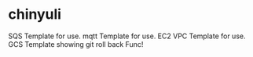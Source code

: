 # chinyuli
SQS Template for use.
mqtt Template for use.
EC2 VPC Template for use.
GCS Template
showing git roll back Func!